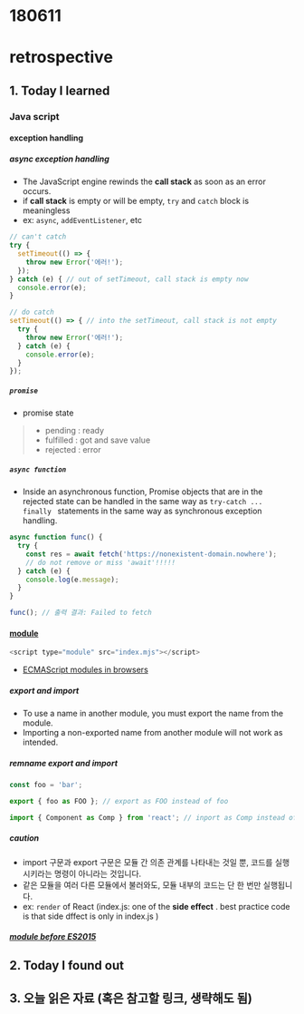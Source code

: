 # 180611
# retrospective



## 1. Today I learned

### Java script

#### exception handling

##### async exception handling
- The JavaScript engine rewinds the **call stack** as soon as an error occurs.
- if **call stack** is empty or will be empty, `try` and `catch` block is meaningless
- ex: `async`, `addEventListener`, etc

```js
// can't catch
try {
  setTimeout(() => { 
    throw new Error('에러!');
  });
} catch (e) { // out of setTimeout, call stack is empty now
  console.error(e);
}
```
```js
// do catch
setTimeout(() => { // into the setTimeout, call stack is not empty
  try {
    throw new Error('에러!');
  } catch (e) {
    console.error(e);
  }
});
```

##### `promise`

- promise state
> - pending : ready
> - fulfilled : got and save value
> - rejected : error

##### `async function`
- Inside an asynchronous function, Promise objects that are in the rejected state can be handled in the same way as `try-catch ... finally ` statements in the same way as synchronous exception handling.
```js
async function func() {
  try {
    const res = await fetch('https://nonexistent-domain.nowhere');
    // do not remove or miss 'await'!!!!!
  } catch (e) {
    console.log(e.message);
  }
}

func(); // 출력 결과: Failed to fetch
```

#### [module](https://helloworldjavascript.net/pages/293-module.html)
```js
<script type="module" src="index.mjs"></script>
```
- [ECMAScript modules in browsers](https://jakearchibald.com/2017/es-modules-in-browsers/)

##### export and import
- To use a name in another module, you must export the name from the module.
- Importing a non-exported name from another module will not work as intended.

##### remname export and import
```js
const foo = 'bar';

export { foo as FOO }; // export as FOO instead of foo
```
```js
import { Component as Comp } from 'react'; // inport as Comp instead of Component
```



##### **caution**
- import 구문과 export 구문은 모듈 간 의존 관계를 나타내는 것일 뿐, 코드를 실행시키라는 명령이 아니라는 것입니다.
- 같은 모듈을 여러 다른 모듈에서 불러와도, 모듈 내부의 코드는 단 한 번만 실행됩니다.
- ex: `render` of React (index.js: one of the **side effect** . best practice code is that side dffect is only in index.js )

##### [module before ES2015](https://d2.naver.com/helloworld/12864)












## 2. Today I found out





## 3. 오늘 읽은 자료 (혹은 참고할 링크, 생략해도 됨)
